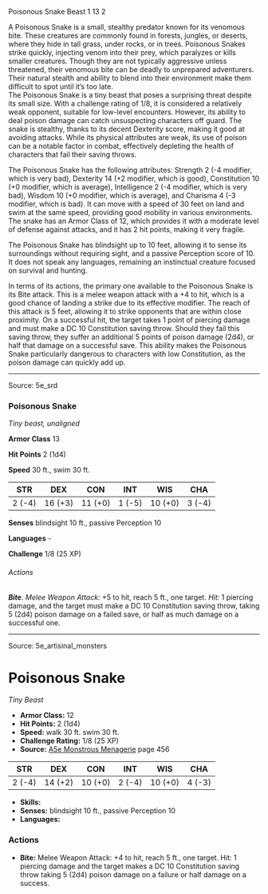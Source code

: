 <MonsterName/>Poisonous Snake</MonsterName>
<CreatureType/>Beast</CreatureType>
<CR/>1</CR>
<AC/>13</AC>
<HP/>2</HP>
<summary>A Poisonous Snake is a small, stealthy predator known for its venomous bite. These creatures are commonly found in forests, jungles, or deserts, where they hide in tall grass, under rocks, or in trees. Poisonous Snakes strike quickly, injecting venom into their prey, which paralyzes or kills smaller creatures. Though they are not typically aggressive unless threatened, their venomous bite can be deadly to unprepared adventurers. Their natural stealth and ability to blend into their environment make them difficult to spot until it’s too late.</summary>

<summary>The Poisonous Snake is a tiny beast that poses a surprising threat despite its small size. With a challenge rating of 1/8, it is considered a relatively weak opponent, suitable for low-level encounters. However, its ability to deal poison damage can catch unsuspecting characters off guard. The snake is stealthy, thanks to its decent Dexterity score, making it good at avoiding attacks. While its physical attributes are weak, its use of poison can be a notable factor in combat, effectively depleting the health of characters that fail their saving throws.</summary>

<detail>

The Poisonous Snake has the following attributes: Strength 2 (-4 modifier, which is very bad), Dexterity 14 (+2 modifier, which is good), Constitution 10 (+0 modifier, which is average), Intelligence 2 (-4 modifier, which is very bad), Wisdom 10 (+0 modifier, which is average), and Charisma 4 (-3 modifier, which is bad). It can move with a speed of 30 feet on land and swim at the same speed, providing good mobility in various environments. The snake has an Armor Class of 12, which provides it with a moderate level of defense against attacks, and it has 2 hit points, making it very fragile. 

The Poisonous Snake has blindsight up to 10 feet, allowing it to sense its surroundings without requiring sight, and a passive Perception score of 10. It does not speak any languages, remaining an instinctual creature focused on survival and hunting.

In terms of its actions, the primary one available to the Poisonous Snake is its Bite attack. This is a melee weapon attack with a +4 to hit, which is a good chance of landing a strike due to its effective modifier. The reach of this attack is 5 feet, allowing it to strike opponents that are within close proximity. On a successful hit, the target takes 1 point of piercing damage and must make a DC 10 Constitution saving throw. Should they fail this saving throw, they suffer an additional 5 points of poison damage (2d4), or half that damage on a successful save. This ability makes the Poisonous Snake particularly dangerous to characters with low Constitution, as the poison damage can quickly add up.</detail>



---

Source: 5e_srd

### Poisonous Snake

*Tiny beast, unaligned*

**Armor Class** 13

**Hit Points** 2 (1d4)

**Speed** 30 ft., swim 30 ft.

| STR    | DEX     | CON     | INT    | WIS     | CHA    |
|--------|---------|---------|--------|---------|--------|
| 2 (-4) | 16 (+3) | 11 (+0) | 1 (-5) | 10 (+0) | 3 (-4) |

**Senses** blindsight 10 ft., passive Perception 10

**Languages** -

**Challenge** 1/8 (25 XP)

###### Actions

***Bite***. *Melee Weapon Attack:* +5 to hit, reach 5 ft., one target. *Hit:* 1 piercing damage, and the target must make a DC 10 Constitution saving throw, taking 5 (2d4) poison damage on a failed save, or half as much damage on a successful one.



---

Source: 5e_artisinal_monsters

# Poisonous Snake

*Tiny* *Beast*

- **Armor Class:** 12
- **Hit Points:** 2 (1d4)
- **Speed:** walk 30 ft. swim 30 ft.
- **Challenge Rating:** 1/8 (25 XP)
- **Source:** [A5e Monstrous Menagerie](https://enpublishingrpg.com/products/level-up-monstrous-menagerie-a5e) page 456

| STR | DEX | CON | INT | WIS | CHA |
| --- | --- | --- | --- | --- | --- |
| 2 (-4) | 14 (+2) | 10 (+0) | 2 (-4) | 10 (+0) | 4 (-3) |

- **Skills:** 
- **Senses:** blindsight 10 ft., passive Perception 10
- **Languages:** 

### Actions

- **Bite:** Melee Weapon Attack: +4 to hit, reach 5 ft., one target. Hit: 1 piercing damage and the target makes a DC 10 Constitution saving throw  taking 5 (2d4) poison damage on a failure or half damage on a success.




